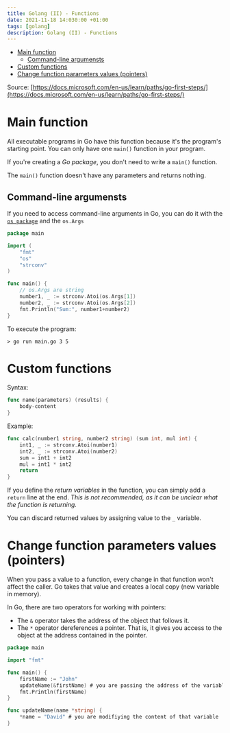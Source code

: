 ```yaml
---
title: Golang (II) - Functions
date: 2021-11-18 14:030:00 +01:00
tags: [golang]
description: Golang (II) - Functions
---
```


- [Main function](#main-function)
  - [Command-line argumensts](#command-line-argumensts)
- [Custom functions](#custom-functions)
- [Change function parameters values (pointers)](#change-function-parameters-values-pointers)

Source: [https://docs.microsoft.com/en-us/learn/paths/go-first-steps/](https://docs.microsoft.com/en-us/learn/paths/go-first-steps/)

# Main function

All executable programs in Go have this function because it's the program's starting point. You can only have one `main()` function in your program.

If you're creating a *Go package*, you don't need to write a `main()` function.

The `main()` function doesn't have any parameters and returns nothing.


## Command-line argumensts

If you need to access command-line arguments in Go, you can do it with the [`os package`](https://pkg.go.dev/os) and the `os.Args`

```go
package main

import (
    "fmt"
    "os"
    "strconv"
)

func main() {
    // os.Args are string
    number1, _ := strconv.Atoi(os.Args[1])
    number2, _ := strconv.Atoi(os.Args[2])
    fmt.Println("Sum:", number1+number2)
}
```

To execute the program:
```
> go run main.go 3 5
```

# Custom functions

Syntax:
```go
func name(parameters) (results) {
    body-content
}
```

Example:
```go
func calc(number1 string, number2 string) (sum int, mul int) {
    int1, _ := strconv.Atoi(number1)
    int2, _ := strconv.Atoi(number2)
    sum = int1 + int2
    mul = int1 * int2
    return
}
```

If you define the *return variables* in the function, you can simply add a `return` line at the end. *This is not recommended, as it can be unclear what the function is returning.*

You can discard returned values by assigning value to the `_` variable.

# Change function parameters values (pointers)

When you pass a value to a function, every change in that function won't affect the caller. Go takes that value and creates a local copy (new variable in memory).

In Go, there are two operators for working with pointers:
- The `&` operator takes the address of the object that follows it.
- The `*` operator dereferences a pointer. That is, it gives you access to the object at the address contained in the pointer.

```go
package main

import "fmt"

func main() {
    firstName := "John"
    updateName(&firstName) # you are passing the address of the variable
    fmt.Println(firstName)
}

func updateName(name *string) {
    *name = "David" # you are modifiying the content of that variable
}
```


